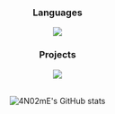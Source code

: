 <div align=center>
    
<div id="development languages">
    <h3>Languages</h3>
    <a href="https://www.python.org/">
        <img src="https://img.shields.io/badge/Python-3776AB?style=flat-square&logo=Python&logoColor=white"/>
    </a>
</div>
    
<div id="projects">
    <h3>Projects</h3>
    <a href="https://github.com/4N02mE">
        <img src="https://img.shields.io/badge/Discord_bot-5865F2?style=flat-square&logo=Discord&logoColor=white"/>
    </a>
</div>
    
<br>
    
![4N02mE's GitHub stats](https://github-readme-stats.vercel.app/api?username=4N02mE&hide=issues&count_private=true&show_icons=true&theme=slateorange&locale=kr)
</div>

<!--
**4N02mE/4N02mE** is a ✨ _special_ ✨ repository because its `README.md` (this file) appears on your GitHub profile.

Here are some ideas to get you started:

- 🔭 I’m currently working on ...
- 🌱 I’m currently learning ...
- 👯 I’m looking to collaborate on ...
- 🤔 I’m looking for help with ...
- 💬 Ask me about ...
- 📫 How to reach me: ...
- 😄 Pronouns: ...
- ⚡ Fun fact: ...
-->
